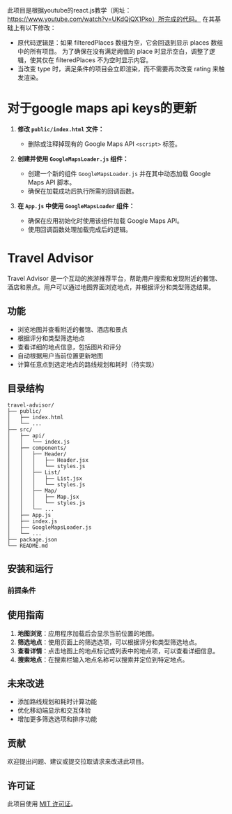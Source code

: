 
此项目是根据youtube的react.js教学（网址：https://www.youtube.com/watch?v=UKdQjQX1Pko）所完成的代码。
在其基础上有以下修改：
- 原代码逻辑是：如果 filteredPlaces 数组为空，它会回退到显示 places 数组中的所有项目。
  为了确保在没有满足阙值的 place 时显示空白，调整了逻辑，使其仅在 filteredPlaces 不为空时显示内容。
- 当改变 type 时，满足条件的项目会立即渲染，而不需要再次改变 rating 来触发渲染。

# 对于google maps api keys的更新
1. **修改 `public/index.html` 文件：**
   - 删除或注释掉现有的 Google Maps API `<script>` 标签。

2. **创建并使用 `GoogleMapsLoader.js` 组件：**
   - 创建一个新的组件 `GoogleMapsLoader.js` 并在其中动态加载 Google Maps API 脚本。
   - 确保在加载成功后执行所需的回调函数。

3. **在 `App.js` 中使用 `GoogleMapsLoader` 组件：**
   - 确保在应用初始化时使用该组件加载 Google Maps API。
   - 使用回调函数处理加载完成后的逻辑。

# Travel Advisor

Travel Advisor 是一个互动的旅游推荐平台，帮助用户搜索和发现附近的餐馆、酒店和景点。用户可以通过地图界面浏览地点，并根据评分和类型筛选结果。

## 功能

- 浏览地图并查看附近的餐馆、酒店和景点
- 根据评分和类型筛选地点
- 查看详细的地点信息，包括图片和评分
- 自动根据用户当前位置更新地图
- 计算任意点到选定地点的路线规划和耗时（待实现）

## 目录结构

```
travel-advisor/
├── public/
│   ├── index.html
│   └── ...
├── src/
│   ├── api/
│   │   └── index.js
│   ├── components/
│   │   ├── Header/
│   │   │   ├── Header.jsx
│   │   │   └── styles.js
│   │   ├── List/
│   │   │   ├── List.jsx
│   │   │   └── styles.js
│   │   ├── Map/
│   │   │   ├── Map.jsx
│   │   │   └── styles.js
│   │   └── ...
│   ├── App.js
│   ├── index.js
│   ├── GoogleMapsLoader.js
│   └── ...
├── package.json
└── README.md
```

## 安装和运行

### 前提条件

## 使用指南

1. **地图浏览**：应用程序加载后会显示当前位置的地图。
2. **筛选地点**：使用页面上的筛选选项，可以根据评分和类型筛选地点。
3. **查看详情**：点击地图上的地点标记或列表中的地点项，可以查看详细信息。
4. **搜索地点**：在搜索栏输入地点名称可以搜索并定位到特定地点。

## 未来改进

- 添加路线规划和耗时计算功能
- 优化移动端显示和交互体验
- 增加更多筛选选项和排序功能

## 贡献

欢迎提出问题、建议或提交拉取请求来改进此项目。

## 许可证

此项目使用 [MIT 许可证](LICENSE)。
```
